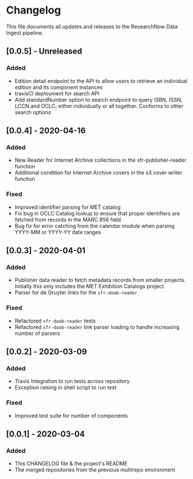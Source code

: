 # Changelog
This file documents all updates and releases to the ResearchNow Data Ingest pipeline.

## [0.0.5] - Unreleased
### Added
- Edition detail endpoint to the API to allow users to retrieve an individual edition and its component instances
- travisCI deployment for search API
- Add standardNumber option to search endpoint to query ISBN, ISSN, LCCN and OCLC; either individually or all together. Conforms to other search options

## [0.0.4] - 2020-04-16
### Added
- New Reader for Internet Archive collections in the sfr-publisher-reader function
- Additional condition for Internet Archive covers in the s3 cover writer function
### Fixed
- Improved identifier parsing for MET catalog
- Fix bug in OCLC Catalog lookup to ensure that proper identifiers are fetched from records in the MARC 856 field
- Bug fix for error catching from the calendar module when parsing YYYY-MM or YYYY-YY date ranges

## [0.0.3] - 2020-04-01
### Added
- Publisher data reader to fetch metadata records from smaller projects. Initially this only includes the MET Exhibition Catalogs project.
- Parser for de Gruyter links for the `sfr-doab-reader`
### Fixed
- Refactored `sfr-doab-reader` tests
- Refactored `sfr-doab-reader` link parser loading to handle increasing number of parsers

## [0.0.2] - 2020-03-09
### Added
- Travis Integration to run tests across repository
- Exception raising in shell script to run test
### Fixed
- Improved test suite for number of components

## [0.0.1] - 2020-03-04
### Added
- This CHANGELOG file & the project's README
- The merged repositories from the previous multirepo environment
